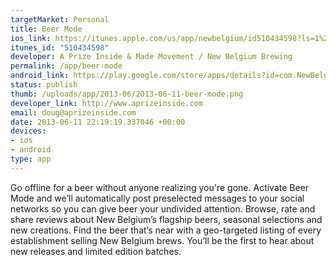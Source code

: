 ```yaml
--- 
targetMarket: Personal
title: Beer Mode
ios_link: https://itunes.apple.com/us/app/newbelgium/id510434598?ls=1%26mt=8
itunes_id: "510434598"
developer: A Prize Inside & Made Movement / New Belgium Brewing
permalink: /app/beer-mode
android_link: https://play.google.com/store/apps/details?id=com.NewBelgium.NBB
status: publish
thumb: /uploads/app/2013-06/2013-06-11-beer-mode.png
developer_link: http://www.aprizeinside.com
email: doug@aprizeinside.com
date: 2013-06-11 22:19:19.337046 +00:00
devices: 
- ios
- android
type: app
---
```


Go offline for a beer without anyone realizing you're gone. Activate Beer Mode and we’ll automatically post preselected messages to your social networks so you can give beer your undivided attention. Browse, rate and share reviews about New Belgium’s flagship beers, seasonal selections and new creations. Find the beer that’s near with a geo-targeted listing of every establishment selling New Belgium brews. You’ll be the first to hear about new releases and limited edition batches. 
